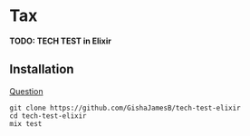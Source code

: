 # Tax

**TODO: TECH TEST in Elixir**

## Installation

[Question](https://github.com/GishaJamesB/tech-test-elixir/blob/master/question.txt)

```
git clone https://github.com/GishaJamesB/tech-test-elixir
cd tech-test-elixir
mix test
```

```

